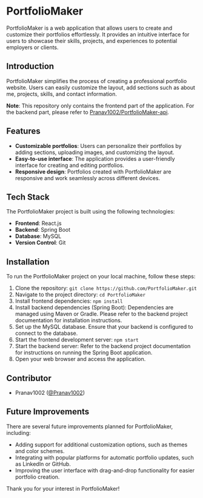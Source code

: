 # PortfolioMaker

PortfolioMaker is a web application that allows users to create and customize their portfolios effortlessly. It provides an intuitive interface for users to showcase their skills, projects, and experiences to potential employers or clients.

## Introduction

PortfolioMaker simplifies the process of creating a professional portfolio website. Users can easily customize the layout, add sections such as about me, projects, skills, and contact information.

**Note**: This repository only contains the frontend part of the application. For the backend part, please refer to [Pranav1002/PortfolioMaker-api](https://github.com/Pranav1002/PortfolioMaker-api).


## Features

- **Customizable portfolios**: Users can personalize their portfolios by adding sections, uploading images, and customizing the layout.
- **Easy-to-use interface**: The application provides a user-friendly interface for creating and editing portfolios.
- **Responsive design**: Portfolios created with PortfolioMaker are responsive and work seamlessly across different devices.

## Tech Stack

The PortfolioMaker project is built using the following technologies:

- **Frontend**: React.js
- **Backend**: Spring Boot
- **Database**: MySQL
- **Version Control**: Git

## Installation

To run the PortfolioMaker project on your local machine, follow these steps:

1. Clone the repository: `git clone https://github.com/PortfolioMaker.git`
2. Navigate to the project directory: `cd PortfolioMaker`
3. Install frontend dependencies: `npm install`
4. Install backend dependencies (Spring Boot): Dependencies are managed using Maven or Gradle. Please refer to the backend project documentation for installation instructions.
5. Set up the MySQL database. Ensure that your backend is configured to connect to the database.
6. Start the frontend development server: `npm start`
7. Start the backend server: Refer to the backend project documentation for instructions on running the Spring Boot application.
8. Open your web browser and access the application.

## Contributor

- Pranav1002 ([@Pranav1002](https://github.com/Pranav1002))

## Future Improvements

There are several future improvements planned for PortfolioMaker, including:

- Adding support for additional customization options, such as themes and color schemes.
- Integrating with popular platforms for automatic portfolio updates, such as LinkedIn or GitHub.
- Improving the user interface with drag-and-drop functionality for easier portfolio creation.

Thank you for your interest in PortfolioMaker!
